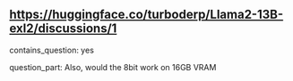 ## https://huggingface.co/turboderp/Llama2-13B-exl2/discussions/1

contains_question: yes

question_part: 
Also, would the 8bit work on 16GB VRAM